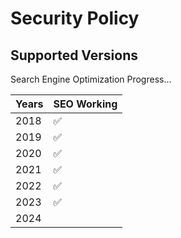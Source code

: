 # Security Policy

## Supported Versions

Search Engine Optimization Progress... 

| Years   | SEO Working        |
| ------- | ------------------ |
| 2018    | :white_check_mark: |
| 2019    | :white_check_mark: |
| 2020    | :white_check_mark: |
| 2021    | :white_check_mark: |
| 2022    | :white_check_mark: |
| 2023    | :white_check_mark: |
| 2024    |                    |
